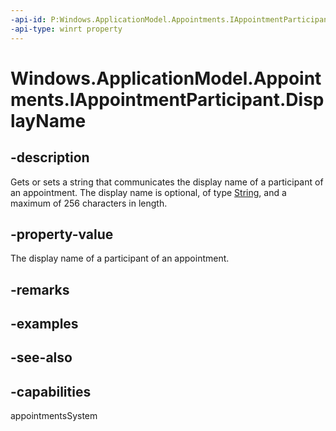 ```yaml
---
-api-id: P:Windows.ApplicationModel.Appointments.IAppointmentParticipant.DisplayName
-api-type: winrt property
---
```


<!-- Property syntax
public string DisplayName { get;  set; }
-->

# Windows.ApplicationModel.Appointments.IAppointmentParticipant.DisplayName

## -description
Gets or sets a string that communicates the display name of a participant of an appointment. The display name is optional, of type [String](/dotnet/api/system.string?redirectedfrom=MSDN), and a maximum of 256 characters in length.

## -property-value
The display name of a participant of an appointment.

## -remarks

## -examples

## -see-also

## -capabilities
appointmentsSystem
